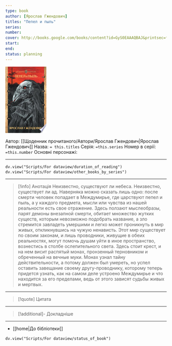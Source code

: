 ```yaml
---
type: book
author: [Ярослав Гжендович]
titles: "Пепел и пыль"
series:
number:
cover: http://books.google.com/books/content?id=GyS0EAAAQBAJ&printsec=frontcover&img=1&zoom=1&edge=curl&source=gbs_api
start:
end:
status: planning
---
```

![cover|150](media/cover!150-500.jpg)

Автор: [[Щоденник прочитаного/Автори/Ярослав Гжендович|Ярослав Гжендович]]
Назва: `= this.titles`
Серія:  `=this.series`
Номер в серії: `=this.number`
Основні персонажі:

---
```dataviewjs
dv.view("Scripts/For dataview/duration_of_reading")
dv.view("Scripts/For dataview/other_books_by_series")
```

---
>[!info] Анотація
>Неизвестно, существуют ли небеса. Неизвестно, существует ли ад. Наверняка можно сказать лишь одно: после смерти человек попадает в Междумирье, где царствуют пепел и пыль, а у каждого предмета, мысли или чувства из нашей реальности есть свое отражение. Здесь ползают мыслеобразы, парят демоны внезапной смерти, обитает множество жутких существ, которым невозможно подобрать название, а зло стремится завладеть умершими и легко может проникнуть в мир живых, откликнувшись на чужую ненависть. Этот мир существует по своим законам, и лишь проводники, живущие в обеих реальностях, могут помочь душам уйти в иное пространство, вознестись в столбе ослепительного света. Здесь стоит крест, и на нем висит распятый монах, пронзенный терновником и обреченный на вечные муки. Монах узнал тайну действительности, а потому должен был умереть, но успел оставить завещание своему другу-проводнику, которому теперь придется узнать, как на самом деле устроено Междумирье и что находится за его пределами, ведь от этого зависят судьбы живых и мертвых.
___

>[!quote] Цитата

---
>[!additional]- Докладніше

---

- [[home|До бібліотеки]]

```dataviewjs
dv.view("Scripts/For dataview/status_of_book")
```